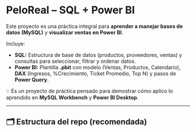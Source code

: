 # PeloReal – SQL + Power BI

Este proyecto es una práctica integral para **aprender a manejar bases de datos (MySQL)** y **visualizar ventas en Power BI**.

Incluye:
- **SQL:** Estructura de base de datos (productos, proveedores, ventas) y consultas para seleccionar, filtrar y ordenar datos.
- **Power BI:** Plantilla **.pbit** con modelo (Ventas, Productos, Calendario), **DAX** (Ingresos, %Crecimiento, Ticket Promedio, Top N) y pasos de **Power Query**.

💡 Es un proyecto de práctica pensado para demostrar cómo aplico lo aprendido en **MySQL Workbench** y **Power BI Desktop**.

---

## 🗂️ Estructura del repo (recomendada)
